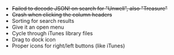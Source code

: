 - ~~Failed to decode JSON! on search for "Unwell", also "Treasure"~~
- ~~Crash when clicking the column headers~~
- Sorting for search results
- Give it an open menu
- Cycle through iTunes library files
- Drag to dock icon
- Proper icons for right/left buttons (like iTunes)

